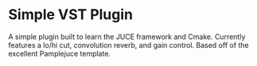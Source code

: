 # Simple VST Plugin
A simple plugin built to learn the JUCE framework and Cmake. Currently features a lo/hi cut, convolution reverb, and gain control. Based off of the excellent Pamplejuce template. 
